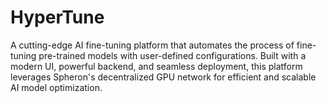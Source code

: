 # HyperTune
A cutting-edge AI fine-tuning platform that automates the process of fine-tuning pre-trained models with user-defined configurations. Built with a modern UI, powerful backend, and seamless deployment, this platform leverages Spheron's decentralized GPU network for efficient and scalable AI model optimization.

